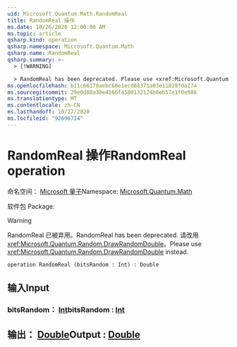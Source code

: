 ```yaml
---
uid: Microsoft.Quantum.Math.RandomReal
title: RandomReal 操作
ms.date: 10/26/2020 12:00:00 AM
ms.topic: article
qsharp.kind: operation
qsharp.namespace: Microsoft.Quantum.Math
qsharp.name: RandomReal
qsharp.summary: >-
  > [!WARNING]

  > RandomReal has been deprecated. Please use <xref:Microsoft.Quantum.Random.DrawRandomDouble> instead.
ms.openlocfilehash: b11c66178aebc68e1ecd88371a03e11828f0a274
ms.sourcegitcommit: 29e0d88a30e4166fa580132124b0eb57e1f0e986
ms.translationtype: MT
ms.contentlocale: zh-CN
ms.lasthandoff: 10/27/2020
ms.locfileid: "92696714"
---
```

# <a name="randomreal-operation"></a><span data-ttu-id="6b1d0-102">RandomReal 操作</span><span class="sxs-lookup"><span data-stu-id="6b1d0-102">RandomReal operation</span></span>

<span data-ttu-id="6b1d0-103">命名空间： [Microsoft 量子](xref:Microsoft.Quantum.Math)</span><span class="sxs-lookup"><span data-stu-id="6b1d0-103">Namespace: [Microsoft.Quantum.Math](xref:Microsoft.Quantum.Math)</span></span>

<span data-ttu-id="6b1d0-104">软件包 [](https://nuget.org/packages/)</span><span class="sxs-lookup"><span data-stu-id="6b1d0-104">Package: [](https://nuget.org/packages/)</span></span>


> [!WARNING]
> <span data-ttu-id="6b1d0-105">RandomReal 已被弃用。</span><span class="sxs-lookup"><span data-stu-id="6b1d0-105">RandomReal has been deprecated.</span></span> <span data-ttu-id="6b1d0-106">请改用 <xref:Microsoft.Quantum.Random.DrawRandomDouble>。</span><span class="sxs-lookup"><span data-stu-id="6b1d0-106">Please use <xref:Microsoft.Quantum.Random.DrawRandomDouble> instead.</span></span>



```qsharp
operation RandomReal (bitsRandom : Int) : Double
```


## <a name="input"></a><span data-ttu-id="6b1d0-107">输入</span><span class="sxs-lookup"><span data-stu-id="6b1d0-107">Input</span></span>

### <a name="bitsrandom--int"></a><span data-ttu-id="6b1d0-108">bitsRandom： [Int](xref:microsoft.quantum.lang-ref.int)</span><span class="sxs-lookup"><span data-stu-id="6b1d0-108">bitsRandom : [Int](xref:microsoft.quantum.lang-ref.int)</span></span>





## <a name="output--double"></a><span data-ttu-id="6b1d0-109">输出： [Double](xref:microsoft.quantum.lang-ref.double)</span><span class="sxs-lookup"><span data-stu-id="6b1d0-109">Output : [Double](xref:microsoft.quantum.lang-ref.double)</span></span>

